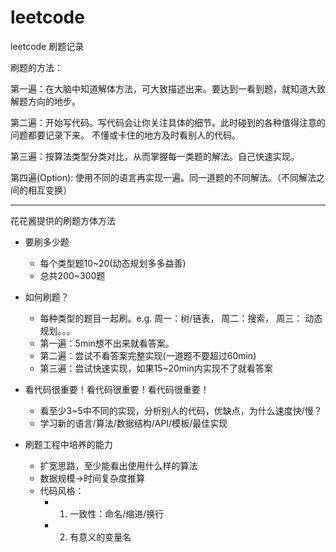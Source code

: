 # leetcode
leetcode 刷题记录

刷题的方法：

第一遍：在大脑中知道解体方法，可大致描述出来。要达到一看到题，就知道大致解题方向的地步。

第二遍：开始写代码。写代码会让你关注具体的细节。此时碰到的各种值得注意的问题都要记录下来。
不懂或卡住的地方及时看别人的代码。

第三遍：按算法类型分类对比，从而掌握每一类题的解法。自己快速实现。

第四遍(Option): 使用不同的语言再实现一遍。同一道题的不同解法。（不同解法之间的相互变换）

---
花花酱提供的刷题方体方法
- 要刷多少题
    - 每个类型题10~20(动态规划多多益善)
    - 总共200~300题
- 如何刷题？
    - 每种类型的题目一起刷。e.g. 周一：树/链表， 周二：搜索， 周三： 动态规划。。。
    - 第一遍：5min想不出来就看答案。
    - 第二遍：尝试不看答案完整实现(一道题不要超过60min)
    - 第三遍：尝试快速实现，如果15~20min内实现不了就看答案
- 看代码很重要！看代码很重要！看代码很重要！
    - 看至少3~5中不同的实现，分析别人的代码，优缺点，为什么速度快/慢？
    - 学习新的语言/算法/数据结构/API/模板/最佳实现

- 刷题工程中培养的能力
    - 扩宽思路，至少能看出使用什么样的算法
    - 数据规模->时间复杂度推算
    - 代码风格：
        - 1. 一致性：命名/缩进/换行
        - 2. 有意义的变量名
